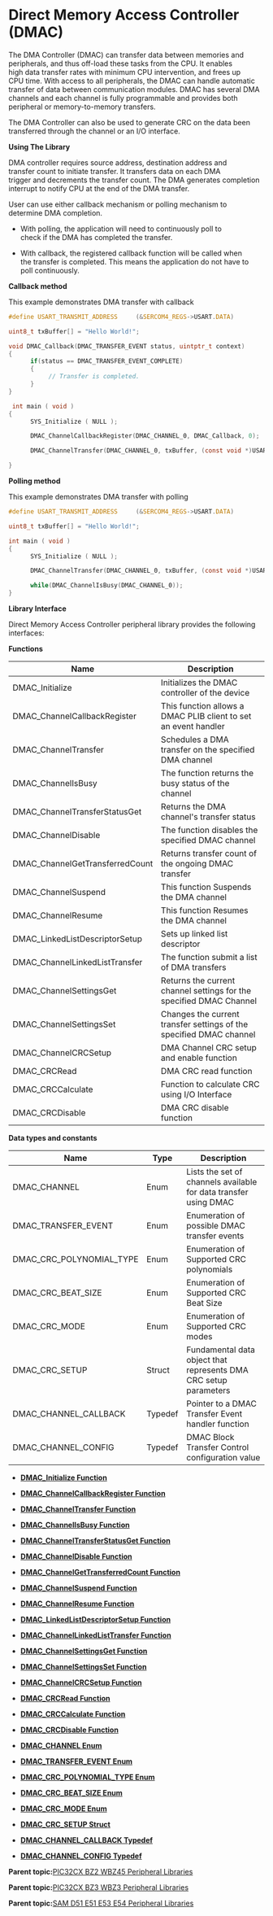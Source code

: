 # Direct Memory Access Controller \(DMAC\)

The DMA Controller \(DMAC\) can transfer data between memories and<br />peripherals, and thus off-load these tasks from the CPU. It enables<br />high data transfer rates with minimum CPU intervention, and frees up<br />CPU time. With access to all peripherals, the DMAC can handle automatic<br />transfer of data between communication modules. DMAC has several DMA<br />channels and each channel is fully programmable and provides both<br />peripheral or memory-to-memory transfers.

The DMA Controller can also be used to generate CRC on the data been<br />transferred through the channel or an I/O interface.

**Using The Library**

DMA controller requires source address, destination address and<br />transfer count to initiate transfer. It transfers data on each DMA<br />trigger and decrements the transfer count. The DMA generates completion<br />interrupt to notify CPU at the end of the DMA transfer.

User can use either callback mechanism or polling mechanism to<br />determine DMA completion.

-   With polling, the application will need to continuously poll to<br />check if the DMA has completed the transfer.

-   With callback, the registered callback function will be called when<br />the transfer is completed. This means the application do not have to<br />poll continuously.


**Callback method**

This example demonstrates DMA transfer with callback

```c
#define USART_TRANSMIT_ADDRESS     (&SERCOM4_REGS->USART.DATA)

uint8_t txBuffer[] = "Hello World!";

void DMAC_Callback(DMAC_TRANSFER_EVENT status, uintptr_t context)
{
      if(status == DMAC_TRANSFER_EVENT_COMPLETE)
      {
           // Transfer is completed.
      }
}

 int main ( void )
{
      SYS_Initialize ( NULL );

      DMAC_ChannelCallbackRegister(DMAC_CHANNEL_0, DMAC_Callback, 0);

      DMAC_ChannelTransfer(DMAC_CHANNEL_0, txBuffer, (const void *)USART_TRANSMIT_ADDRESS, sizeof(txBuffer));

}
```

**Polling method**

This example demonstrates DMA transfer with polling

```c
#define USART_TRANSMIT_ADDRESS     (&SERCOM4_REGS->USART.DATA)

uint8_t txBuffer[] = "Hello World!";

int main ( void )
{
      SYS_Initialize ( NULL );

      DMAC_ChannelTransfer(DMAC_CHANNEL_0, txBuffer, (const void *)USART_TRANSMIT_ADDRESS, sizeof(txBuffer));

      while(DMAC_ChannelIsBusy(DMAC_CHANNEL_0));
}
```

**Library Interface**

Direct Memory Access Controller peripheral library provides the following interfaces:

**Functions**

|Name|Description|
|----|-----------|
|DMAC\_Initialize|Initializes the DMAC controller of the device|
|DMAC\_ChannelCallbackRegister|This function allows a DMAC PLIB client to set an event handler|
|DMAC\_ChannelTransfer|Schedules a DMA transfer on the specified DMA channel|
|DMAC\_ChannelIsBusy|The function returns the busy status of the channel|
|DMAC\_ChannelTransferStatusGet|Returns the DMA channel's transfer status|
|DMAC\_ChannelDisable|The function disables the specified DMAC channel|
|DMAC\_ChannelGetTransferredCount|Returns transfer count of the ongoing DMAC transfer|
|DMAC\_ChannelSuspend|This function Suspends the DMA channel|
|DMAC\_ChannelResume|This function Resumes the DMA channel|
|DMAC\_LinkedListDescriptorSetup|Sets up linked list descriptor|
|DMAC\_ChannelLinkedListTransfer|The function submit a list of DMA transfers|
|DMAC\_ChannelSettingsGet|Returns the current channel settings for the specified DMAC Channel|
|DMAC\_ChannelSettingsSet|Changes the current transfer settings of the specified DMAC channel|
|DMAC\_ChannelCRCSetup|DMA Channel CRC setup and enable function|
|DMAC\_CRCRead|DMA CRC read function|
|DMAC\_CRCCalculate|Function to calculate CRC using I/O Interface|
|DMAC\_CRCDisable|DMA CRC disable function|

**Data types and constants**

|Name|Type|Description|
|----|----|-----------|
|DMAC\_CHANNEL|Enum|Lists the set of channels available for data transfer using DMAC|
|DMAC\_TRANSFER\_EVENT|Enum|Enumeration of possible DMAC transfer events|
|DMAC\_CRC\_POLYNOMIAL\_TYPE|Enum|Enumeration of Supported CRC polynomials|
|DMAC\_CRC\_BEAT\_SIZE|Enum|Enumeration of Supported CRC Beat Size|
|DMAC\_CRC\_MODE|Enum|Enumeration of Supported CRC modes|
|DMAC\_CRC\_SETUP|Struct|Fundamental data object that represents DMA CRC setup parameters|
|DMAC\_CHANNEL\_CALLBACK|Typedef|Pointer to a DMAC Transfer Event handler function|
|DMAC\_CHANNEL\_CONFIG|Typedef|DMAC Block Transfer Control configuration value|

-   **[DMAC\_Initialize Function](GUID-261C3DF5-FFB1-4D76-ADE9-988D89181C61.md)**  

-   **[DMAC\_ChannelCallbackRegister Function](GUID-B8FE6AE4-1D21-477A-8FD9-9BBA33A206DD.md)**  

-   **[DMAC\_ChannelTransfer Function](GUID-71621AC1-CB46-452A-8965-216A515ED112.md)**  

-   **[DMAC\_ChannelIsBusy Function](GUID-B4F0F7E0-C06D-4D7F-B02C-F47668838D69.md)**  

-   **[DMAC\_ChannelTransferStatusGet Function](GUID-93C9D41B-6D98-4BC3-BC86-6AE322522217.md)**  

-   **[DMAC\_ChannelDisable Function](GUID-3C8B2338-A727-46C9-8744-D728FB0445DE.md)**  

-   **[DMAC\_ChannelGetTransferredCount Function](GUID-86781118-8190-4C56-9A67-9CF613314FA6.md)**  

-   **[DMAC\_ChannelSuspend Function](GUID-8F75F012-1760-40E1-99F5-9026F0F02211.md)**  

-   **[DMAC\_ChannelResume Function](GUID-359F010E-20C8-45E4-A9BB-CCB8E0F49118.md)**  

-   **[DMAC\_LinkedListDescriptorSetup Function](GUID-FDE50EE1-D9D2-46BD-87C6-9EA26979DE30.md)**  

-   **[DMAC\_ChannelLinkedListTransfer Function](GUID-02FFA8E1-4AF6-42C9-9F68-03C7D4B5FCBF.md)**  

-   **[DMAC\_ChannelSettingsGet Function](GUID-566D59AC-4639-437B-BEC3-392290D9A77D.md)**  

-   **[DMAC\_ChannelSettingsSet Function](GUID-3BEBE0E8-5A20-4652-9396-196C36D61AC6.md)**  

-   **[DMAC\_ChannelCRCSetup Function](GUID-FAD480EF-D06B-473F-B0FF-2C27848F7375.md)**  

-   **[DMAC\_CRCRead Function](GUID-58F71908-4E17-4EBB-9563-E6DB645AF40F.md)**  

-   **[DMAC\_CRCCalculate Function](GUID-B9C36FBF-73B3-4B88-AA7E-ED07A6130F25.md)**  

-   **[DMAC\_CRCDisable Function](GUID-B93122B1-ACB0-4FB7-8ECB-F2F40BBB4944.md)**  

-   **[DMAC\_CHANNEL Enum](GUID-2B331DE2-07FE-4B0E-AB37-AA73198F6CA2.md)**  

-   **[DMAC\_TRANSFER\_EVENT Enum](GUID-1A98AC4A-1DA4-47B7-B03B-1ADFFCC4A100.md)**  

-   **[DMAC\_CRC\_POLYNOMIAL\_TYPE Enum](GUID-31B17B9F-CA65-4873-AC3A-EE1CD25317CC.md)**  

-   **[DMAC\_CRC\_BEAT\_SIZE Enum](GUID-2868D4E3-951F-4B78-A412-97310296BAA1.md)**  

-   **[DMAC\_CRC\_MODE Enum](GUID-FB3157E0-CBF1-4ECB-8D37-D232205E2272.md)**  

-   **[DMAC\_CRC\_SETUP Struct](GUID-C618105D-F468-4BA6-B959-95EC12FE73FE.md)**  

-   **[DMAC\_CHANNEL\_CALLBACK Typedef](GUID-061BC54B-9778-4314-9CED-D43DBD08E2DC.md)**  

-   **[DMAC\_CHANNEL\_CONFIG Typedef](GUID-79352FD6-69A3-416C-9EF4-53517587591B.md)**  


**Parent topic:**[PIC32CX BZ2 WBZ45 Peripheral Libraries](GUID-3D519D00-FDEE-4A3E-9EF7-20F335E64CEE.md)

**Parent topic:**[PIC32CX BZ3 WBZ3 Peripheral Libraries](GUID-5752DD6D-6E5D-484D-B564-DA87788492F3.md)

**Parent topic:**[SAM D51 E51 E53 E54 Peripheral Libraries](GUID-E33B93DD-6680-477E-AA96-966208DC9A50.md)

